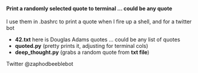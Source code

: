 #### Print a randomly selected quote to terminal ... could be any quote
I use them in .bashrc to print a quote when I fire up a shell, and for a twitter bot

* **42.txt** here is Douglas Adams quotes ... could be any list of quotes  
* **quoted.py** (pretty prints it, adjusting for terminal cols)  
* **deep_thought.py** (grabs a random quote from **txt file**)  

Twitter @zaphodbeeblebot  
